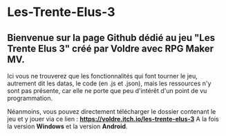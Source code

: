 # Les-Trente-Elus-3

## Bienvenue sur la page Github dédié au jeu "Les Trente Elus 3" créé par Voldre avec RPG Maker MV.

Ici vous ne trouverez que les fonctionnalités qui font tourner le jeu, autrement dit les datas, le code (en .js et .json), mais les ressources n'y sont pas présente, car elle ne porte que peu d'intérêt d'un point de vu programmation.

Néanmoins, vous pouvez directement télécharger le dossier contenant le jeu et y jouer via ce lien : **https://voldre.itch.io/les-trente-elus-3**
A la fois la version **Windows** et la version **Android**.
